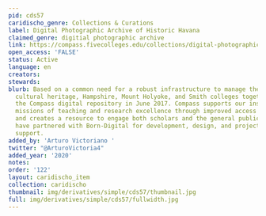 ```yaml
---
pid: cds57
caridischo_genre: Collections & Curations
label: Digital Photographic Archive of Historic Havana
claimed_genre: digitial photographic archive
link: https://compass.fivecolleges.edu/collections/digital-photographic-archive-historic-havana
open_access: 'FALSE'
status: Active
language: en
creators: 
stewards: 
blurb: Based on a common need for a robust infrastructure to manage their digital
  cultural heritage, Hampshire, Mount Holyoke, and Smith colleges together launched
  the Compass digital repository in June 2017. Compass supports our institutional
  missions of teaching and research excellence through improved access to unique materials,
  and creates a resource to engage both scholars and the general public. The colleges
  have partnered with Born-Digital for development, design, and project management
  support.
added_by: 'Arturo Victoriano '
twitter: "@ArturoVictoria4"
added_year: '2020'
notes: 
order: '122'
layout: caridischo_item
collection: caridischo
thumbnail: img/derivatives/simple/cds57/thumbnail.jpg
full: img/derivatives/simple/cds57/fullwidth.jpg
---
```

